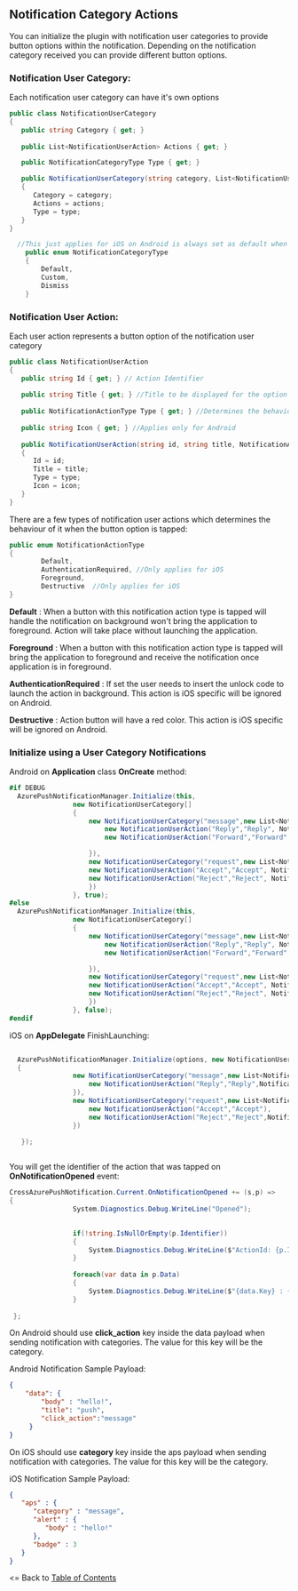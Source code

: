 ## Notification Category Actions

You can initialize the plugin with notification user categories to provide button options within the notification. Depending on the notification category received you can provide different button options.

### Notification User Category:

Each notification user category can have it's own options

```csharp
public class NotificationUserCategory
{
   public string Category { get; }
   
   public List<NotificationUserAction> Actions { get; }

   public NotificationCategoryType Type { get; }

   public NotificationUserCategory(string category, List<NotificationUserAction> actions, NotificationCategoryType type = NotificationCategoryType.Default)
   {
      Category = category;
      Actions = actions;
      Type = type;
   }
}
```

```csharp
  //This just applies for iOS on Android is always set as default when used
    public enum NotificationCategoryType
    {
        Default,
        Custom,
        Dismiss
    }
```

### Notification User Action:

Each user action represents a button option of the notification user category

```csharp
public class NotificationUserAction
{
   public string Id { get; } // Action Identifier
   
   public string Title { get; } //Title to be displayed for the option
   
   public NotificationActionType Type { get; } //Determines the behaviour when action is executed
   
   public string Icon { get; } //Applies only for Android
   
   public NotificationUserAction(string id, string title, NotificationActionType type = NotificationActionType.Default, string icon = "")
   {
      Id = id;
      Title = title;
      Type = type;
      Icon = icon;
   }
}
```
There are a few types of notification user actions which determines the behaviour of it when the button option is tapped:

```csharp
public enum NotificationActionType
{
        Default,  
        AuthenticationRequired, //Only applies for iOS
        Foreground,
        Destructive  //Only applies for iOS
}
```

**Default** : When a button with this notification action type is tapped will handle the notification on background won't bring the application to foreground. Action will take place without launching the application.

**Foreground** : When a button with this notification action type is tapped will bring the application to foreground and receive the notification once application is in foreground.

**AuthenticationRequired** : If set the user needs to insert the unlock code to launch the action in background. This action is iOS specific will be ignored on Android.

**Destructive** : Action button will have a red color. This action is iOS specific will be ignored on Android.

### Initialize using a User Category Notifications

Android on **Application** class **OnCreate** method:

```csharp
#if DEBUG
  AzurePushNotificationManager.Initialize(this,
                new NotificationUserCategory[]
                {
                    new NotificationUserCategory("message",new List<NotificationUserAction> {
                        new NotificationUserAction("Reply","Reply", NotificationActionType.Foreground),
                        new NotificationUserAction("Forward","Forward", NotificationActionType.Foreground)

                    }),
                    new NotificationUserCategory("request",new List<NotificationUserAction> {
                    new NotificationUserAction("Accept","Accept", NotificationActionType.Default, "check"),
                    new NotificationUserAction("Reject","Reject", NotificationActionType.Default, "cancel")
                    })
                }, true);
#else
  AzurePushNotificationManager.Initialize(this,
                new NotificationUserCategory[]
                {
                    new NotificationUserCategory("message",new List<NotificationUserAction> {
                        new NotificationUserAction("Reply","Reply", NotificationActionType.Foreground),
                        new NotificationUserAction("Forward","Forward", NotificationActionType.Foreground)

                    }),
                    new NotificationUserCategory("request",new List<NotificationUserAction> {
                    new NotificationUserAction("Accept","Accept", NotificationActionType.Default, "check"),
                    new NotificationUserAction("Reject","Reject", NotificationActionType.Default, "cancel")
                    })
                }, false);
#endif

```

iOS on **AppDelegate** FinishLaunching:

```csharp

  AzurePushNotificationManager.Initialize(options, new NotificationUserCategory[]
  {
                new NotificationUserCategory("message",new List<NotificationUserAction> {
                    new NotificationUserAction("Reply","Reply",NotificationActionType.Foreground)
                }),
                new NotificationUserCategory("request",new List<NotificationUserAction> {
                    new NotificationUserAction("Accept","Accept"),
                    new NotificationUserAction("Reject","Reject",NotificationActionType.Destructive)
                })

   });
   
```

You will get the identifier of the action that was tapped on **OnNotificationOpened** event:

```csharp
CrossAzurePushNotification.Current.OnNotificationOpened += (s,p) =>
{
                System.Diagnostics.Debug.WriteLine("Opened");
              

                if(!string.IsNullOrEmpty(p.Identifier))
                {
                    System.Diagnostics.Debug.WriteLine($"ActionId: {p.Identifier}");
                }
                
                foreach(var data in p.Data)
                {
                    System.Diagnostics.Debug.WriteLine($"{data.Key} : {data.Value}");
                }
             
 };
```

On Android should use **click_action** key inside the data payload when sending notification with categories. The value for this key will be the category.

Android Notification Sample Payload:
```json
{
    "data": {
        "body" : "hello!",
        "title": "push",
        "click_action":"message"
     }
}
```

On iOS should use **category** key inside the aps payload when sending notification with categories. The value for this key will be the category.

iOS Notification Sample Payload:
```json
{
   "aps" : {
      "category" : "message",
      "alert" : {
         "body" : "hello!"
      },
      "badge" : 3
   }
}
```

<= Back to [Table of Contents](../README.md)
